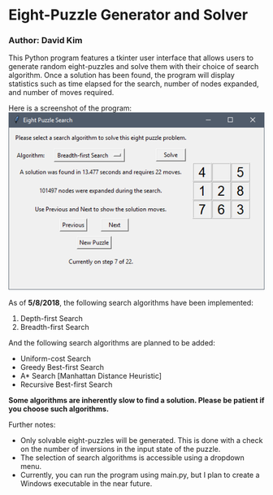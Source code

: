 # Eight-Puzzle Generator and Solver
### Author: David Kim

This Python program features a tkinter user interface that allows users to generate random eight-puzzles and solve them with their choice of search algorithm. Once a solution has been found, the program will display statistics such as time elapsed for the search, number of nodes expanded, and number of moves required.

Here is a screenshot of the program:
![alt text](https://raw.githubusercontent.com/sdkavid/eightPuzzleSearch/master/src/img/screenshot.png "Screenshot")

As of **5/8/2018**, the following search algorithms have been implemented:  
1. Depth-first Search
2. Breadth-first Search

And the following search algorithms are planned to be added:  
* Uniform-cost Search
* Greedy Best-first Search
* A* Search [Manhattan Distance Heuristic]
* Recursive Best-first Search

**Some algorithms are inherently slow to find a solution. Please be patient if you choose such algorithms.**

Further notes:  
  * Only solvable eight-puzzles will be generated. This is done with a check on the number of inversions in the input state of the puzzle.
  * The selection of search algorithms is accessible using a dropdown menu.
  * Currently, you can run the program using main.py, but I plan to create a Windows executable in the near future.